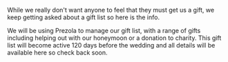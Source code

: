 While we really don't want anyone to feel that they must get us a gift, we keep getting asked about a gift list so here is the info.

We will be using Prezola to manage our gift list, with a range of gifts including helping out with our honeymoon or a donation to charity. This gift list will become active 120 days before the wedding and all details will be available here so check back soon.
